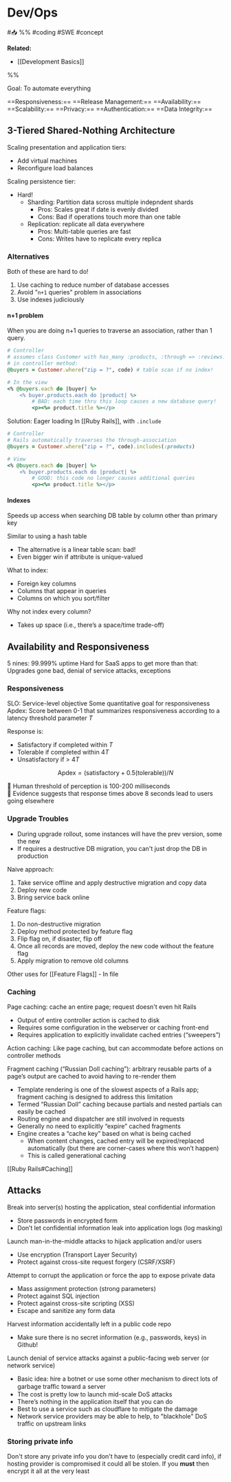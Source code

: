 # Dev/Ops
#📥 
%%
#coding #SWE 
#concept

**Related:**
-  [[Development Basics]]

%%

Goal: To automate everything

==Responsiveness:==
==Release Management:==
==Availability:==
==Scalability:==
==Privacy:==
==Authentication:==
==Data Integrity:==

## 3-Tiered Shared-Nothing Architecture
Scaling presentation and application tiers: 
- Add virtual machines
- Reconfigure load balances

Scaling persistence tier: 
- Hard!
	- Sharding: Partition data scross multiple indepndent shards
		- Pros: Scales great if date is evenly divided
		- Cons: Bad if operations touch more than one table
	- Replication: replicate all data everywhere
		- Pros: Multi-table queries are fast 
		- Cons: Writes have to replicate every replica 

### Alternatives
Both of these are hard to do!
1. Use caching to reduce number of database accesses  
2. Avoid "`n+1` queries" problem in associations 
3. Use indexes judiciously

#### n+1 problem
When you are doing n+1 queries to traverse an association, rather than 1 query.

```Ruby
# Controller
# assumes class Customer with has_many :products, :through => :reviews.  
# in controller method:  
@buyers = Customer.where("zip = ?", code) # table scan if no index!  

# In the view  
<% @buyers.each do |buyer| %>  
	<% buyer.products.each do |product| %>  
		# BAD: each time thru this loop causes a new database query!
		<p><%= product.title %></p>
```

Solution: Eager loading 
In [[Ruby Rails]], with `.include`

```Ruby
# Controller
# Rails automatically traverses the through-association  
@buyers = Customer.where("zip = ?", code).includes(:products)  

# View
<% @buyers.each do |buyer| %>  
	<% buyer.products.each do |product| %>  
		# GOOD: this code no longer causes additional queries 
		<p><%= product.title %></p>
```

#### Indexes
Speeds up access when searching DB table by column other than primary key

Similar to using a hash table  
- The alternative is a linear table scan: bad!  
- Even bigger win if attribute is unique-valued

What to index:
- Foreign key columns
- Columns that appear in queries
- Columns on which you sort/filter 

Why not index every column?  
- Takes up space (i.e., there’s a space/time trade-off)

## Availability and Responsiveness
5 nines: 99.999% uptime
Hard for SaaS apps to get more than that: Upgrades gone bad, denial of service attacks, exceptions

### Responsiveness
SLO: Service-level objective 
Some quantitative goal for responsiveness
Apdex: Score between 0-1 that summarizes responsiveness according to a latency threshold parameter $T$

Response is:
- Satisfactory if completed within $T$
- Tolerable if completed within $4T$
- Unsatisfactory if > $4T$

$$
\text{Apdex} = (\text{satisfactory} + 0.5(\text{tolerable}))/N
$$

📝 Human threshold of perception is 100-200 milliseconds  
📝 Evidence suggests that response times above 8 seconds lead to users going elsewhere

### Upgrade Troubles
- During upgrade rollout, some instances will have the prev version, some the new
- If requires a destructive DB migration, you can't just drop the DB in production

Naive approach: 
1. Take service offline and apply destructive migration and copy data 
2. Deploy new code
3. Bring service back online

Feature flags:
1. Do non-destructive migration
2. Deploy method protected by feature flag
3. Flip flag on, if disaster, flip off
4. Once all records are moved, deploy the new code without the feature flag
5. Apply migration to remove old columns

Other uses for [[Feature Flags]] - In file

### Caching
Page caching: cache an entire page; request doesn't even hit Rails  
- Output of entire controller action is cached to disk  
- Requires some configuration in the webserver or caching front-end  
- Requires application to explicitly invalidate cached entries (“sweepers”)

Action caching: Like page caching, but can accommodate before actions on controller methods

Fragment caching (“Russian Doll caching”): arbitrary reusable parts of a page’s output are cached to avoid having to re-render them  
- Template rendering is one of the slowest aspects of a Rails app; fragment caching is designed to address this limitation  
- Termed “Russian Doll” caching because partials and nested partials can easily be cached
- Routing engine and dispatcher are still involved in requests  
- Generally no need to explicitly “expire” cached fragments  
- Engine creates a “cache key” based on what is being cached  
	- When content changes, cached entry will be expired/replaced automatically (but there are corner-cases where this won’t happen)  
	- This is called generational caching

[[Ruby Rails#Caching]]

## Attacks
Break into server(s) hosting the application, steal confidential information  
- Store passwords in encrypted form  
- Don’t let confidential information leak into application logs (log masking)

Launch man-in-the-middle attacks to hijack application and/or users  
- Use encryption (Transport Layer Security)  
- Protect against cross-site request forgery (CSRF/XSRF)

Attempt to corrupt the application or force the app to expose private data  
- Mass assignment protection (strong parameters)  
- Protect against SQL injection  
- Protect against cross-site scripting (XSS)  
- Escape and sanitize any form data

Harvest information accidentally left in a public code repo  
- Make sure there is no secret information (e.g., passwords, keys) in Github!

Launch denial of service attacks against a public-facing web server (or network service)
- Basic idea: hire a botnet or use some other mechanism to direct lots of garbage traﬀic toward a server  
- The cost is pretty low to launch mid-scale DoS attacks  
- There’s nothing in the application itself that you can do  
- Best to use a service such as cloudflare to mitigate the damage  
- Network service providers may be able to help, to "blackhole" DoS traffic on upstream links

### Storing private info
Don't store any private info you don't have to (especially credit card info), if hosting provider is compromised it could all be stolen. If you **must** then encrypt it all at the very least  